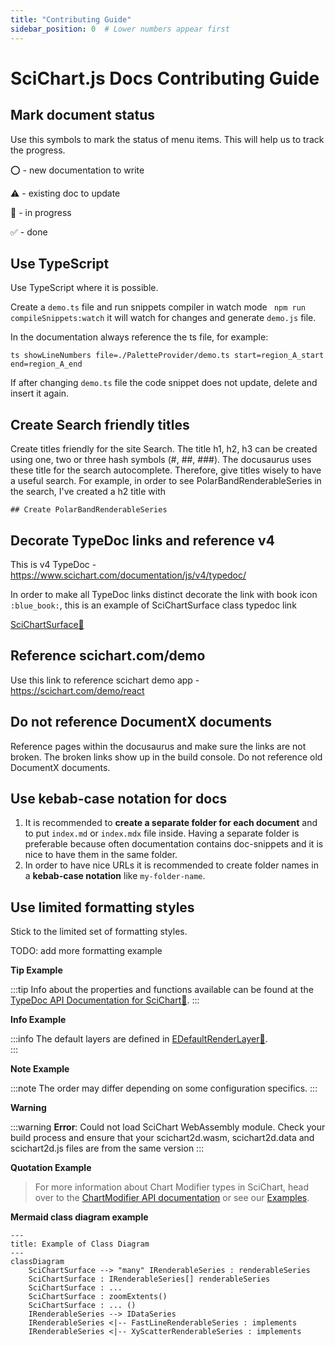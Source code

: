 ```yaml
---
title: "Contributing Guide"
sidebar_position: 0  # Lower numbers appear first
---
```


# SciChart.js Docs Contributing Guide

## Mark document status

Use this symbols to mark the status of menu items. This will help us to track the progress.

⭕ - new documentation to write

⚠️ - existing doc to update

🔄 - in progress

✅ - done

## Use TypeScript

Use TypeScript where it is possible.

Create a `demo.ts` file and run snippets compiler in watch mode ` npm run compileSnippets:watch` it will watch for changes and generate `demo.js` file.

In the documentation always reference the ts file, for example:

```text
ts showLineNumbers file=./PaletteProvider/demo.ts start=region_A_start end=region_A_end
```

If after changing `demo.ts` file the code snippet does not update, delete and insert it again.

## Create Search friendly titles

Create titles friendly for the site Search. The title h1, h2, h3 can be created using one, two or three hash symbols (#, ##, ###). The docusaurus uses these title for the search autocomplete. Therefore, give titles wisely to have a useful search. For example, in order to see PolarBandRenderableSeries in the search, I've created a h2 title with 
```
## Create PolarBandRenderableSeries
```

## Decorate TypeDoc links and reference v4

This is v4 TypeDoc - https://www.scichart.com/documentation/js/v4/typedoc/

In order to make all TypeDoc links distinct decorate the link with book icon `:blue_book:`, this is an example of SciChartSurface class typedoc link

[SciChartSurface:blue_book:](https://www.scichart.com/documentation/js/v4/typedoc/classes/scichartsurface.html)

## Reference scichart.com/demo

Use this link to reference scichart demo app - https://scichart.com/demo/react

## Do not reference DocumentX documents

Reference pages within the docusaurus and make sure the links are not broken. The broken links show up in the build console. Do not reference old DocumentX documents.

## Use kebab-case notation for docs

1. It is recommended to **create a separate folder for each document** and to put `index.md` or `index.mdx` file inside. Having a separate folder is preferable because often documentation contains doc-snippets and it is nice to have them in the same folder.
2. In order to have nice URLs it is recommended to create folder names in a **kebab-case notation** like `my-folder-name`.

## Use limited formatting styles

Stick to the limited set of formatting styles.

TODO: add more formatting example


**Tip Example**

:::tip
Info about the properties and functions available can be found at the [TypeDoc API Documentation for SciChart:blue_book:](https://www.scichart.com/documentation/js/v4/typedoc/index.html).
:::

**Info Example**

:::info
The default layers are defined in [EDefaultRenderLayer:blue_book:](https://www.scichart.com/documentation/js/current/typedoc/enums/edefaultrenderlayer.html).  
:::

**Note Example**

:::note
The order may differ depending on some configuration specifics.
:::

**Warning**

:::warning
**Error**: Could not load SciChart WebAssembly module. Check your build process and ensure that your scichart2d.wasm, scichart2d.data and scichart2d.js files are from the same version
:::

**Quotation Example**

> For more information about Chart Modifier types in SciChart, head over to the [ChartModifier API documentation](/docs/2d-charts/chart-modifier-api/chart-modifier-api-overview/index.md) or see our [Examples](https://scichart.com/demo/react).


**Mermaid class diagram example**

```mermaid
---
title: Example of Class Diagram
---
classDiagram
    SciChartSurface --> "many" IRenderableSeries : renderableSeries
    SciChartSurface : IRenderableSeries[] renderableSeries
    SciChartSurface : ...
    SciChartSurface : zoomExtents()
    SciChartSurface : ... ()
    IRenderableSeries --> IDataSeries
    IRenderableSeries <|-- FastLineRenderableSeries : implements
    IRenderableSeries <|-- XyScatterRenderableSeries : implements
```
